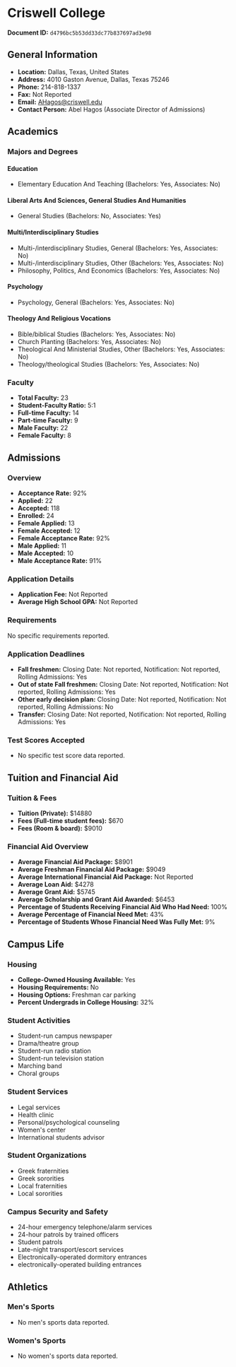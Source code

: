 # Criswell College

**Document ID:** `d4796bc5b53dd33dc77b837697ad3e98`

## General Information

- **Location:** Dallas, Texas, United States
- **Address:** 4010 Gaston Avenue, Dallas, Texas 75246
- **Phone:** 214-818-1337
- **Fax:** Not Reported
- **Email:** AHagos@criswell.edu
- **Contact Person:** Abel Hagos (Associate Director of Admissions)

## Academics

### Majors and Degrees

#### Education

- Elementary Education And Teaching (Bachelors: Yes, Associates: No)

#### Liberal Arts And Sciences, General Studies And Humanities

- General Studies (Bachelors: No, Associates: Yes)

#### Multi/Interdisciplinary Studies

- Multi-/interdisciplinary Studies, General (Bachelors: Yes, Associates: No)
- Multi-/interdisciplinary Studies, Other (Bachelors: Yes, Associates: No)
- Philosophy, Politics, And Economics (Bachelors: Yes, Associates: No)

#### Psychology

- Psychology, General (Bachelors: Yes, Associates: No)

#### Theology And Religious Vocations

- Bible/biblical Studies (Bachelors: Yes, Associates: No)
- Church Planting (Bachelors: Yes, Associates: No)
- Theological And Ministerial Studies, Other (Bachelors: Yes, Associates: No)
- Theology/theological Studies (Bachelors: Yes, Associates: No)

### Faculty

- **Total Faculty:** 23
- **Student-Faculty Ratio:** 5:1
- **Full-time Faculty:** 14
- **Part-time Faculty:** 9
- **Male Faculty:** 22
- **Female Faculty:** 8

## Admissions

### Overview

- **Acceptance Rate:** 92%
- **Applied:** 22
- **Accepted:** 118
- **Enrolled:** 24
- **Female Applied:** 13
- **Female Accepted:** 12
- **Female Acceptance Rate:** 92%
- **Male Applied:** 11
- **Male Accepted:** 10
- **Male Acceptance Rate:** 91%

### Application Details

- **Application Fee:** Not Reported
- **Average High School GPA:** Not Reported

### Requirements

No specific requirements reported.

### Application Deadlines

- **Fall freshmen:** Closing Date: Not reported, Notification: Not reported, Rolling Admissions: Yes
- **Out of state Fall freshmen:** Closing Date: Not reported, Notification: Not reported, Rolling Admissions: Yes
- **Other early decision plan:** Closing Date: Not reported, Notification: Not reported, Rolling Admissions: No
- **Transfer:** Closing Date: Not reported, Notification: Not reported, Rolling Admissions: Yes

### Test Scores Accepted

- No specific test score data reported.

## Tuition and Financial Aid

### Tuition & Fees

- **Tuition (Private):** $14880
- **Fees (Full-time student fees):** $670
- **Fees (Room & board):** $9010

### Financial Aid Overview

- **Average Financial Aid Package:** $8901
- **Average Freshman Financial Aid Package:** $9049
- **Average International Financial Aid Package:** Not Reported
- **Average Loan Aid:** $4278
- **Average Grant Aid:** $5745
- **Average Scholarship and Grant Aid Awarded:** $6453
- **Percentage of Students Receiving Financial Aid Who Had Need:** 100%
- **Average Percentage of Financial Need Met:** 43%
- **Percentage of Students Whose Financial Need Was Fully Met:** 9%

## Campus Life

### Housing

- **College-Owned Housing Available:** Yes
- **Housing Requirements:** No
- **Housing Options:** Freshman car parking
- **Percent Undergrads in College Housing:** 32%

### Student Activities

- Student-run campus newspaper
- Drama/theatre group
- Student-run radio station
- Student-run television station
- Marching band
- Choral groups

### Student Services

- Legal services
- Health clinic
- Personal/psychological counseling
- Women's center
- International students advisor

### Student Organizations

- Greek fraternities
- Greek sororities
- Local fraternities
- Local sororities

### Campus Security and Safety

- 24-hour emergency telephone/alarm services
- 24-hour patrols by trained officers
- Student patrols
- Late-night transport/escort services
- Electronically-operated dormitory entrances
- electronically-operated building entrances

## Athletics

### Men's Sports

- No men's sports data reported.

### Women's Sports

- No women's sports data reported.
